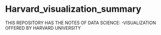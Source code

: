 # Harvard_visualization_summary
THIS REPOSITORY HAS THE NOTES OF DATA SCIENCE: -VISUALIZATION OFFERED BY HARVARD UNIVERSITY
